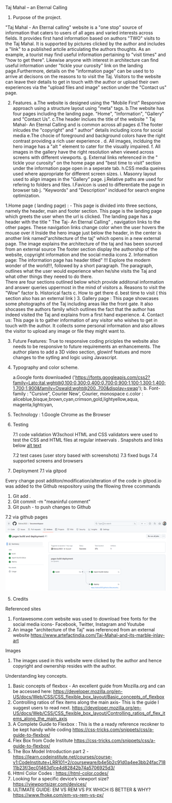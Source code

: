 Taj Mahal – an Eternal Calling 

1. Purpose of the project. 

"Taj Mahal - An Eternal calling" website is a "one stop" source of information that caters to users of all ages and varied interests across fields. It provides first hand information based on authors "TWO" visits to the Taj Mahal. It is supported by pictures clicked by the author and includes a "link" to a published artcile articulating the authors thoughts.
As an example, a tourist may find useful information pertaining to "visit times" and "how to get there". Likewise anyone with interest in architecture can find useful information under "tickle your curosity" link on the landing page.Furthermore, details on the "information page" can be used to to arrive at decisons on the reasons to to visit the Taj. 
Visitors to the website can leave their details to get in touch with the author or upload their own experiences via the "upload files and image" section under the "Contact us" page. 
 
2. Features.
        a.The website is designed using the "Mobile First" Responsive approach using a structure layout using "meta" tags.
        b.The website has four pages including the landing page.  "Home", "Information", "Gallery" and "Contact Us".
        c.The header inclues the title of the website " Taj Mahal- An Eternal Calling and is common across all pages 
        d.The footer inlcudes the "copyright" and " author" details including icons for social media
        e.The chocie of foreground and background colors have the right contrast providing a rich user experience .
        d. All images, inclduing the hero image has a "alt " element to cater for the visually impaired.
        f. All images in the gallery have the right resolution when viewed across screens with different viewports.
        g. External links referenced in the " tickle your curosity" on the home page and "best time to visit" section under the information page open in a seperate tab.
        h.CSS media queires used where appropriate for different screen sizes.
        i. Masonry layout used to align images in the "Gallery" page.
        j.Relative paths are used for refering to folders and files.
                l.Favicon is used to differentiate the page in browser tab
        j. "Keywords" and "Description" incldued for search engine optimization. 



1.Home page ( landing page) : - 
    This page is divided into three sections, namely the header, main and footer section. This page is the landing page which greets the user when the url is clicked. The landing page has a header with the title " The Taj- An Eternal Calling" , navigation links to the other pages. These navigation links change color when the user hovers the mouse over it 
    Inside the hero image just below the header, in the center is another link named"architecture of the taj" which opens in a new external page. The  image explains the architecture of the taj and has been sourced from an external source 
    The footer section display the authorship of the website, copyright information and the social media icons
2. Information page: 
    The information page has header titled" !!! Explore the modern wonder of the world!!!, followed by a short paragraph. The paragraph, outlines what the user would experience when he/she visits the Taj and what other things they neeed to do there.  
    There are four sections outlined below which provide additonal information and answer queries uppermost in the mind of  visitors 
    a. Reasons to visit the "Wow" factor 
    b. Historical facts 
    c. How to get there 
    d. best time to visit ( this section also has an external link ) 
3. Gallery page : 
    This page showcases some photographs of the Taj including areas like the front gate. 
    It also shocases the authors family which outlines the fact that the author has indeed visited the Taj and explains from a first hand experience. 
4. Contact us:
    This page is to gather information of any visitor who wishes to get in touch with the author. It collects some personal information and also allows the visitor to upload any image or file they might want to. 

3. Future Features: 
    True to responsive coding priciples the website also needs to be responsive to future requirements an enhancements.
    The author plans to add a 3D video section, glowinf featues and more changes to the sytling and logic using Javascript.
    

5. Typography and color scheme.

    a.Google fonts downloaded 
    ('https://fonts.googleapis.com/css2?family=Lato:ital,wght@0,100;0,300;0,400;0,700;0,900;1,100;1,300;1,400;1,700;1,900&family=Oswald:wght@200..700&display=swap');
    b. Font-family : "Cursive", Courier New', Courier, monospace
    c.color :   aliceblue,bisque,brown,cyan,crimson,gold,lightyellow,aqua, magenta,lightcyan,
        
6. Technology : 
        1.Google Chrome as the Browser  
    
7. Testing 

   7.1 code validation
   W3school HTML and CSS validators were used to test the CSS and HTML files at regular intwervals . 
   Snapshots and links below 
   [alt text](image.png)

   7.2 test cases (user story based with screenshots)
   7.3 fixed bugs
   7.4 supported screens and browsers


7. Deployment 
  7.1 via gitpod

  Every change post additon/modification/alteration of the code in gitpod.io was added to the Github respository using the fllowing three ccommands 
  1) Git add .
  2) Git commit -m "meaninful comment" 
  3) Git push - to push changes to Github 

   7.2 via github pages
   ![alt text](image.png)

5. Credits


Referenced sites 

1. Fontawesome.com website was used to download free fonts for the social media icons- Facebook, Twitter, Instagram and Youtube 
2. An image "architecture of the Taj" was referenced from an external website  https://www.artefactindia.com/Taj-Mahal-and-its-marble-inlay-art

Images

1. The images used in this website were clicked by the author and hence copyright and ownership resides with the author.


Understanding key concepts.

1. Basic concepts of flexbox - An excellent guide from Mozilla.org  and can be accessed here: 
https://developer.mozilla.org/en-US/docs/Web/CSS/CSS_flexible_box_layout/Basic_concepts_of_flexbox
2. Controlling ratios of flex items along the main axis- This is the guide I suggest users to read next. 
https://developer.mozilla.org/en-US/docs/Web/CSS/CSS_flexible_box_layout/Controlling_ratios_of_flex_items_along_the_main_axis
3. A Complete Guide to Flexbox : This is the a ready reference recokner to be kept handy while coding 
https://css-tricks.com/snippets/css/a-guide-to-flexbox/
4. Flex Box from Code Institute https://css-tricks.com/snippets/css/a-guide-to-flexbox/
5. The Box Model Introduction part 2 - https://learn.codeinstitute.net/courses/course-v1:CodeInstitute+LRR101+2/courseware/b4e5b2c91d0a4ee3bb24fac71811b23f/3ec01463d1ce4d82842b74a5706925d3/
6. Httml Color Codes : https://html-color.codes/
7. Looking for a specific device’s viewport size? https://viewportsizer.com/devices/
8. ULTIMATE GUIDE: EM VS REM VS PX WHICH IS BETTER & WHY? https://www.fhoke.com/em-vs-rem-vs-px/

    







